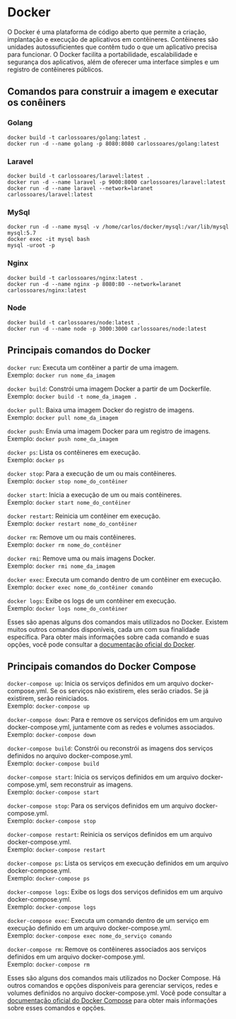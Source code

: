 # Docker

O Docker é uma plataforma de código aberto que permite a criação, implantação e execução de aplicativos em contêineres. Contêineres são unidades autossuficientes que contêm tudo o que um aplicativo precisa para funcionar. O Docker facilita a portabilidade, escalabilidade e segurança dos aplicativos, além de oferecer uma interface simples e um registro de contêineres públicos.

## Comandos para construir a imagem e executar os conêiners

### Golang
	
	docker build -t carlossoares/golang:latest .
	docker run -d --name golang -p 8080:8080 carlossoares/golang:latest
	
### Laravel

	docker build -t carlossoares/laravel:latest .
	docker run -d --name laravel -p 9000:8000 carlossoares/laravel:latest
	docker run -d --name laravel --network=laranet carlossoares/laravel:latest
	
### MySql
	
    docker run -d --name mysql -v /home/carlos/docker/mysql:/var/lib/mysql mysql:5.7
	docker exec -it mysql bash
	mysql -uroot -p
	
### Nginx
	
	docker build -t carlossoares/nginx:latest .
	docker run -d --name nginx -p 8080:80 --network=laranet carlossoares/nginx:latest
	
### Node

	docker build -t carlossoares/node:latest .
	docker run -d --name node -p 3000:3000 carlossoares/node:latest

## Principais comandos do Docker

`docker run`: Executa um contêiner a partir de uma imagem.  
Exemplo: `docker run nome_da_imagem`

`docker build`: Constrói uma imagem Docker a partir de um Dockerfile.  
Exemplo: `docker build -t nome_da_imagem .`

`docker pull`: Baixa uma imagem Docker do registro de imagens.  
Exemplo: `docker pull nome_da_imagem`

`docker push`: Envia uma imagem Docker para um registro de imagens.  
Exemplo: `docker push nome_da_imagem`

`docker ps`: Lista os contêineres em execução.  
Exemplo: `docker ps`

`docker stop`: Para a execução de um ou mais contêineres.  
Exemplo: `docker stop nome_do_contêiner`

`docker start`: Inicia a execução de um ou mais contêineres.  
Exemplo: `docker start nome_do_contêiner`

`docker restart`: Reinicia um contêiner em execução.  
Exemplo: `docker restart nome_do_contêiner`

`docker rm`: Remove um ou mais contêineres.  
Exemplo: `docker rm nome_do_contêiner`

`docker rmi`: Remove uma ou mais imagens Docker.  
Exemplo: `docker rmi nome_da_imagem`

`docker exec`: Executa um comando dentro de um contêiner em execução.  
Exemplo: `docker exec nome_do_contêiner comando`

`docker logs`: Exibe os logs de um contêiner em execução.  
Exemplo: `docker logs nome_do_contêiner`

Esses são apenas alguns dos comandos mais utilizados no Docker. Existem muitos outros comandos disponíveis, cada um com sua finalidade específica. Para obter mais informações sobre cada comando e suas opções, você pode consultar a [documentação oficial do Docker](https://docs.docker.com/).

## Principais comandos do Docker Compose

`docker-compose up`: Inicia os serviços definidos em um arquivo docker-compose.yml. Se os serviços não existirem, eles serão criados. Se já existirem, serão reiniciados.  
Exemplo: `docker-compose up`

`docker-compose down`: Para e remove os serviços definidos em um arquivo docker-compose.yml, juntamente com as redes e volumes associados.  
Exemplo: `docker-compose down`

`docker-compose build`: Constrói ou reconstrói as imagens dos serviços definidos no arquivo docker-compose.yml.  
Exemplo: `docker-compose build`

`docker-compose start`: Inicia os serviços definidos em um arquivo docker-compose.yml, sem reconstruir as imagens.  
Exemplo: `docker-compose start`

`docker-compose stop`: Para os serviços definidos em um arquivo docker-compose.yml.  
Exemplo: `docker-compose stop`

`docker-compose restart`: Reinicia os serviços definidos em um arquivo docker-compose.yml.  
Exemplo: `docker-compose restart`

`docker-compose ps`: Lista os serviços em execução definidos em um arquivo docker-compose.yml.  
Exemplo: `docker-compose ps`

`docker-compose logs`: Exibe os logs dos serviços definidos em um arquivo docker-compose.yml.  
Exemplo: `docker-compose logs`

`docker-compose exec`: Executa um comando dentro de um serviço em execução definido em um arquivo docker-compose.yml.  
Exemplo: `docker-compose exec nome_do_serviço comando`

`docker-compose rm`: Remove os contêineres associados aos serviços definidos em um arquivo docker-compose.yml.  
Exemplo: `docker-compose rm`

Esses são alguns dos comandos mais utilizados no Docker Compose. Há outros comandos e opções disponíveis para gerenciar serviços, redes e volumes definidos no arquivo docker-compose.yml. Você pode consultar a [documentação oficial do Docker Compose](https://docs.docker.com/compose/) para obter mais informações sobre esses comandos e opções.